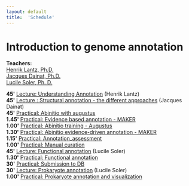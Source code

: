 ```yaml
---
layout: default
title:  'Schedule'
---
```


# Introduction to genome annotation

**Teachers:**  
[Henrik Lantz, Ph.D.](https://nbis.se/about/staff/henrik-lantz/)  
[Jacques Dainat, Ph.D.](http://nbis.se/about/staff/jacques-dainat/)  
[Lucile Soler, Ph. D.](http://nbis.se/about/staff/lucile-soler/) 



**45'** [Lecture: Understanding Annotation](lectures/Introduction_HL.pdf) (Henrik Lantz)  
**45'** [Lecture : Structural annotation - the different approaches](lectures/Structural_annotation_general.pdf)  (Jacques Dainat)  
**45'** [Practical: Abinitio with augustus](labs/augustus)  
**1.45'** [Practical: Evidence based annotation - MAKER](labs/maker_evidence)  
**1.00'** [Practical: Abinitio training - Augustus](labs/augustus_training)  
**1.30'** [Practical: Abinitio evidence-driven annotation - MAKER](labs/maker_abinitio_evidence_driven)  
**1.15'** [Practical: Annotation_assessment](labs/annotation_assessment)  
**1.00'** [Practical: Manual curation](labs/manual_curation)  
**45'** [Lecture: Functional annotation](lectures/FunctionalAnnot_uppsala2019.pdf) (Lucile Soler)    
**1.30'** [Practical: Functional annotation](labs/functional_annotation)  
**30'** [Practical: Submission to DB](labs/submission)  
**30'** [Lecture: Prokaryote annotation](lectures/Bacterial_Annot_Uppsala2019.pdf) (Lucile Soler)  
**1.00'** [Practical: Prokaryote annotation and visualization](labs/prokaryote_annotation)  



